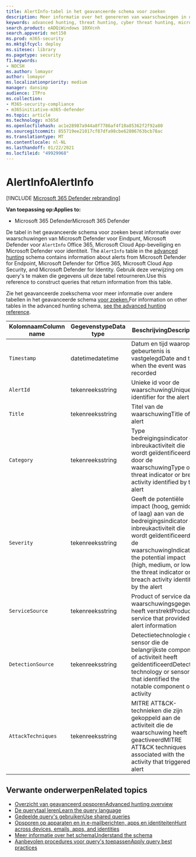 ```yaml
---
title: AlertInfo-tabel in het geavanceerde schema voor zoeken
description: Meer informatie over het genereren van waarschuwingen in de tabel AlertInfo van het geavanceerde schema voor zoeken
keywords: advanced hunting, threat hunting, cyber threat hunting, microsoft threat protection, microsoft 365, mtp, m365, search, query, telemetry, schema reference, kusto, table, column, data type, description, AlertInfo, alert, ernst, category, MITRE, ATT&CK, Microsoft Defender ATP, MDATP, Office 365 ATP, Microsoft Cloud App Security, MCAS en Azure ATP
search.product: eADQiWindows 10XVcnh
search.appverid: met150
ms.prod: m365-security
ms.mktglfcycl: deploy
ms.sitesec: library
ms.pagetype: security
f1.keywords:
- NOCSH
ms.author: lomayor
author: lomayor
ms.localizationpriority: medium
manager: dansimp
audience: ITPro
ms.collection:
- M365-security-compliance
- m365initiative-m365-defender
ms.topic: article
ms.technology: m365d
ms.openlocfilehash: ac1e28987a944a8f7786af4f10a85362f2f92a80
ms.sourcegitcommit: 855719ee21017cf87dfa98cbe62806763bcb78ac
ms.translationtype: MT
ms.contentlocale: nl-NL
ms.lasthandoff: 01/22/2021
ms.locfileid: "49929968"
---
```

# <a name="alertinfo"></a><span data-ttu-id="4a5ce-104">AlertInfo</span><span class="sxs-lookup"><span data-stu-id="4a5ce-104">AlertInfo</span></span>

[!INCLUDE [Microsoft 365 Defender rebranding](../includes/microsoft-defender.md)]


<span data-ttu-id="4a5ce-105">**Van toepassing op:**</span><span class="sxs-lookup"><span data-stu-id="4a5ce-105">**Applies to:**</span></span>
- <span data-ttu-id="4a5ce-106">Microsoft 365 Defender</span><span class="sxs-lookup"><span data-stu-id="4a5ce-106">Microsoft 365 Defender</span></span>



<span data-ttu-id="4a5ce-107">De tabel in het geavanceerde schema voor zoeken bevat informatie over waarschuwingen van Microsoft Defender voor Eindpunt, Microsoft Defender voor `AlertInfo` Office 365, Microsoft Cloud App-beveiliging en Microsoft Defender voor identiteit. [](advanced-hunting-overview.md)</span><span class="sxs-lookup"><span data-stu-id="4a5ce-107">The `AlertInfo` table in the [advanced hunting](advanced-hunting-overview.md) schema contains information about alerts from Microsoft  Defender for Endpoint, Microsoft Defender for Office 365, Microsoft Cloud App Security, and Microsoft Defender for Identity.</span></span> <span data-ttu-id="4a5ce-108">Gebruik deze verwijzing om query's te maken die gegevens uit deze tabel retourneren.</span><span class="sxs-lookup"><span data-stu-id="4a5ce-108">Use this reference to construct queries that return information from this table.</span></span>

<span data-ttu-id="4a5ce-109">Zie het geavanceerde zoekschema voor meer informatie over andere tabellen in het geavanceerde schema [voor zoeken.](advanced-hunting-schema-tables.md)</span><span class="sxs-lookup"><span data-stu-id="4a5ce-109">For information on other tables in the advanced hunting schema, [see the advanced hunting reference](advanced-hunting-schema-tables.md).</span></span>

| <span data-ttu-id="4a5ce-110">Kolomnaam</span><span class="sxs-lookup"><span data-stu-id="4a5ce-110">Column name</span></span> | <span data-ttu-id="4a5ce-111">Gegevenstype</span><span class="sxs-lookup"><span data-stu-id="4a5ce-111">Data type</span></span> | <span data-ttu-id="4a5ce-112">Beschrijving</span><span class="sxs-lookup"><span data-stu-id="4a5ce-112">Description</span></span> |
|-------------|-----------|-------------|
| `Timestamp` | <span data-ttu-id="4a5ce-113">datetime</span><span class="sxs-lookup"><span data-stu-id="4a5ce-113">datetime</span></span> | <span data-ttu-id="4a5ce-114">Datum en tijd waarop de gebeurtenis is vastgelegd</span><span class="sxs-lookup"><span data-stu-id="4a5ce-114">Date and time when the event was recorded</span></span> |
| `AlertId` | <span data-ttu-id="4a5ce-115">tekenreeks</span><span class="sxs-lookup"><span data-stu-id="4a5ce-115">string</span></span> | <span data-ttu-id="4a5ce-116">Unieke id voor de waarschuwing</span><span class="sxs-lookup"><span data-stu-id="4a5ce-116">Unique identifier for the alert</span></span> |
| `Title` | <span data-ttu-id="4a5ce-117">tekenreeks</span><span class="sxs-lookup"><span data-stu-id="4a5ce-117">string</span></span> | <span data-ttu-id="4a5ce-118">Titel van de waarschuwing</span><span class="sxs-lookup"><span data-stu-id="4a5ce-118">Title of the alert</span></span> |
| `Category` | <span data-ttu-id="4a5ce-119">tekenreeks</span><span class="sxs-lookup"><span data-stu-id="4a5ce-119">string</span></span> | <span data-ttu-id="4a5ce-120">Type bedreigingsindicator of inbreukactiviteit die wordt geïdentificeerd door de waarschuwing</span><span class="sxs-lookup"><span data-stu-id="4a5ce-120">Type of threat indicator or breach activity identified by the alert</span></span> |
| `Severity` | <span data-ttu-id="4a5ce-121">tekenreeks</span><span class="sxs-lookup"><span data-stu-id="4a5ce-121">string</span></span> | <span data-ttu-id="4a5ce-122">Geeft de potentiële impact (hoog, gemiddeld of laag) aan van de bedreigingsindicator of inbreukactiviteit die wordt geïdentificeerd in de waarschuwing</span><span class="sxs-lookup"><span data-stu-id="4a5ce-122">Indicates the potential impact (high, medium, or low) of the threat indicator or breach activity identified by the alert</span></span> |
| `ServiceSource` | <span data-ttu-id="4a5ce-123">tekenreeks</span><span class="sxs-lookup"><span data-stu-id="4a5ce-123">string</span></span> | <span data-ttu-id="4a5ce-124">Product of service dat de waarschuwingsgegevens heeft verstrekt</span><span class="sxs-lookup"><span data-stu-id="4a5ce-124">Product or service that provided the alert information</span></span> |
| `DetectionSource` | <span data-ttu-id="4a5ce-125">tekenreeks</span><span class="sxs-lookup"><span data-stu-id="4a5ce-125">string</span></span> | <span data-ttu-id="4a5ce-126">Detectietechnologie of sensor die de belangrijkste component of activiteit heeft geïdentificeerd</span><span class="sxs-lookup"><span data-stu-id="4a5ce-126">Detection technology or sensor that identified the notable component or activity</span></span> |
| `AttackTechniques` | <span data-ttu-id="4a5ce-127">tekenreeks</span><span class="sxs-lookup"><span data-stu-id="4a5ce-127">string</span></span> | <span data-ttu-id="4a5ce-128">MITRE ATT&CK-technieken die zijn gekoppeld aan de activiteit die de waarschuwing heeft geactiveerd</span><span class="sxs-lookup"><span data-stu-id="4a5ce-128">MITRE ATT&CK techniques associated with the activity that triggered the alert</span></span> |

## <a name="related-topics"></a><span data-ttu-id="4a5ce-129">Verwante onderwerpen</span><span class="sxs-lookup"><span data-stu-id="4a5ce-129">Related topics</span></span>
- [<span data-ttu-id="4a5ce-130">Overzicht van geavanceerd opsporen</span><span class="sxs-lookup"><span data-stu-id="4a5ce-130">Advanced hunting overview</span></span>](advanced-hunting-overview.md)
- [<span data-ttu-id="4a5ce-131">De querytaal leren</span><span class="sxs-lookup"><span data-stu-id="4a5ce-131">Learn the query language</span></span>](advanced-hunting-query-language.md)
- [<span data-ttu-id="4a5ce-132">Gedeelde query's gebruiken</span><span class="sxs-lookup"><span data-stu-id="4a5ce-132">Use shared queries</span></span>](advanced-hunting-shared-queries.md)
- [<span data-ttu-id="4a5ce-133">Opsporen op apparaten en in e-mailberichten, apps en identiteiten</span><span class="sxs-lookup"><span data-stu-id="4a5ce-133">Hunt across devices, emails, apps, and identities</span></span>](advanced-hunting-query-emails-devices.md)
- [<span data-ttu-id="4a5ce-134">Meer informatie over het schema</span><span class="sxs-lookup"><span data-stu-id="4a5ce-134">Understand the schema</span></span>](advanced-hunting-schema-tables.md)
- [<span data-ttu-id="4a5ce-135">Aanbevolen procedures voor query's toepassen</span><span class="sxs-lookup"><span data-stu-id="4a5ce-135">Apply query best practices</span></span>](advanced-hunting-best-practices.md)
